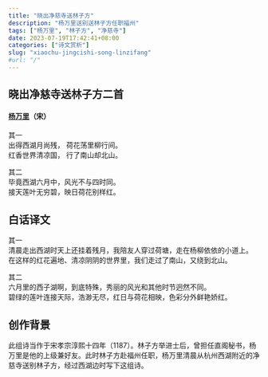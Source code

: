 ```yaml
---
title: "晓出净慈寺送林子方"
description: "杨万里送别送林子方任职福州"
tags: ["杨万里", "林子方", "净慈寺"]
date: 2023-07-19T17:42:41+08:00
categories: ["诗文赏析"]
slug: "xiaochu-jingcishi-song-linzifang"
#url: "/"
---
```


## 晓出净慈寺送林子方二首
#### [杨万里](/author/yangwanli)（宋）

其一  
出得西湖月尚残， 荷花荡里柳行间。  
红香世界清凉国， 行了南山却北山。  

其二  
毕竟西湖六月中，风光不与四时同。  
接天莲叶无穷碧，映日荷花别样红。  

## 白话译文
其一  
清晨走出西湖时天上还挂着残月，我陪友人穿过荷塘，走在杨柳依依的小道上。  
在这样的红花遍地、清凉阴阴的世界里，我们走过了南山，又绕到北山。

其二  
六月里的西子湖啊，到底特殊，秀丽的风光和其他时节迥然不同。  
碧绿的莲叶连接天际，浩渺无尽，红日与荷花相映，色彩分外鲜艳娇红。

## 创作背景
此组诗当作于宋孝宗淳熙十四年（1187）。林子方举进士后，曾担任直阁秘书，杨万里是他的上级兼好友。此时林子方赴福州任职，杨万里清晨从杭州西湖附近的净慈寺送别林子方，经过西湖边时写下这组诗。